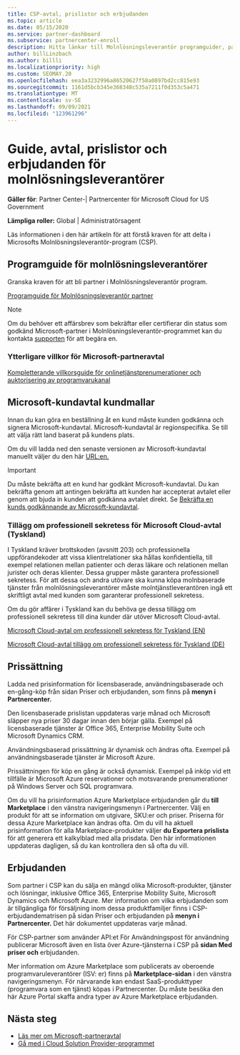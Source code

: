 ```yaml
---
title: CSP-avtal, prislistor och erbjudanden
ms.topic: article
ms.date: 05/15/2020
ms.service: partner-dashboard
ms.subservice: partnercenter-enroll
description: Hitta länkar till Molnlösningsleverantör programguider, partneravtal, kundavtal, prislistor och erbjudanden.
author: billLinzbach
ms.author: billli
ms.localizationpriority: high
ms.custom: SEOMAY.20
ms.openlocfilehash: eea3a3232996a86520627f58a0897bd2cc815e93
ms.sourcegitcommit: 1161d5bcb345e368348c535a7211f0d353c5a471
ms.translationtype: MT
ms.contentlocale: sv-SE
ms.lasthandoff: 09/09/2021
ms.locfileid: "123961296"
---
```

# <a name="cloud-solution-provider-program-guide-agreements-price-lists-and-offers"></a>Guide, avtal, prislistor och erbjudanden för molnlösningsleverantörer

**Gäller för**: Partner Center-| Partnercenter för Microsoft Cloud for US Government

**Lämpliga roller:** Global | Administratörsagent

Läs informationen i den här artikeln för att förstå kraven för att delta i Microsofts Molnlösningsleverantör-program (CSP).

## <a name="cloud-solution-provider-program-guide"></a>Programguide för molnlösningsleverantörer

Granska kraven för att bli partner i Molnlösningsleverantör program.

[Programguide för Molnlösningsleverantör partner](https://go.microsoft.com/fwlink/p/?LinkId=617100)

>[!Note]
>Om du behöver ett affärsbrev som bekräftar eller certifierar din status som godkänd Microsoft-partner i Molnlösningsleverantör-programmet kan du kontakta [supporten](https://partner.microsoft.com/pcv/servicerequests/create) för att begära en.

### <a name="additional-offer-terms-to-the-microsoft-partner-agreement"></a>Ytterligare villkor för Microsoft-partneravtal

[Kompletterande villkorsguide för onlinetjänstprenumerationer och auktorisering av programvarukanal](https://query.prod.cms.rt.microsoft.com/cms/api/am/binary/RE3NOo7)

## <a name="microsoft-customer-agreement-customer-templates"></a>Microsoft-kundavtal kundmallar

Innan du kan göra en beställning åt en kund måste kunden godkänna och signera Microsoft-kundavtal. Microsoft-kundavtal är regionspecifika. Se till att välja rätt land baserat på kundens plats.

Om du vill ladda ned den senaste versionen av Microsoft-kundavtal manuellt väljer du den här [URL:en.](https://aka.ms/customeragreement)

>[!IMPORTANT]
>Du måste bekräfta att en kund har godkänt Microsoft-kundavtal. Du kan bekräfta genom att antingen bekräfta att kunden har accepterat avtalet eller genom att bjuda in kunden att godkänna avtalet direkt. Se [Bekräfta en kunds godkännande av Microsoft-kundavtal](confirm-customer-agreement.md).

### <a name="professional-secrecy-amendment-to-the-microsoft-cloud-agreement-germany"></a>Tillägg om professionell sekretess för Microsoft Cloud-avtal (Tyskland)

I Tyskland kräver brottskoden (avsnitt 203) och professionella uppförandekoder att vissa klientrelationer ska hållas konfidentiella, till exempel relationen mellan patienter och deras läkare och relationen mellan jurister och deras klienter. Dessa grupper måste garantera professionell sekretess. För att dessa och andra utövare ska kunna köpa molnbaserade tjänster från molnlösningsleverantörer måste molntjänstleverantören ingå ett skriftligt avtal med kunden som garanterar professionell sekretess.

Om du gör affärer i Tyskland kan du behöva ge dessa tillägg om professionell sekretess till dina kunder där utöver Microsoft Cloud-avtal.

[Microsoft Cloud-avtal om professionell sekretess för Tyskland (EN)](https://go.microsoft.com/fwlink/?linkid=2030827&clcid=0x409)

[Microsoft Cloud-avtal tillägg om professionell sekretess för Tyskland (DE)](https://go.microsoft.com/fwlink/?linkid=2030827&clcid=0x407)

## <a name="pricing"></a>Prissättning

Ladda ned prisinformation för licensbaserade, användningsbaserade och  en-gång-köp från sidan Priser och erbjudanden, som finns på **menyn i Partnercenter.**

Den licensbaserade prislistan uppdateras varje månad och Microsoft släpper nya priser 30 dagar innan den börjar gälla. Exempel på licensbaserade tjänster är Office 365, Enterprise Mobility Suite och Microsoft Dynamics CRM. 

Användningsbaserad prissättning är dynamisk och ändras ofta. Exempel på användningsbaserade tjänster är Microsoft Azure.

Prissättningen för köp en gång är också dynamisk. Exempel på inköp vid ett tillfälle är Microsoft Azure reservationer och motsvarande prenumerationer på Windows Server och SQL programvara.

Om du vill ha prisinformation Azure Marketplace erbjudanden går du **till Marketplace** i den vänstra navigeringsmenyn i Partnercenter. Välj en produkt för att se information om utgivare, SKU:er och priser. Priserna för dessa Azure Marketplace kan ändras ofta. Om du vill ha aktuell prisinformation för alla Marketplace-produkter väljer **du Exportera prislista** för att generera ett kalkylblad med alla prisdata. Den här informationen uppdateras dagligen, så du kan kontrollera den så ofta du vill.

## <a name="offers"></a>Erbjudanden

Som partner i CSP kan du sälja en mängd olika Microsoft-produkter, tjänster och lösningar, inklusive Office 365, Enterprise Mobility Suite, Microsoft Dynamics och Microsoft Azure. Mer information om vilka erbjudanden som är tillgängliga för försäljning inom dessa produktfamiljer finns i CSP-erbjudandematrisen på sidan Priser och erbjudanden på **menyn i Partnercenter.**  Det här dokumentet uppdateras varje månad.

För CSP-partner som använder API:et För Användningspost för användning publicerar Microsoft även en lista över Azure-tjänsterna i CSP på **sidan Med priser och** erbjudanden.

Mer information om Azure Marketplace som publicerats av oberoende programvaruleverantörer (ISV: er) finns på **Marketplace-sidan** i den vänstra navigeringsmenyn. För närvarande kan endast SaaS-produkttyper (programvara som en tjänst) köpas i Partnercenter. Du måste besöka den här Azure Portal skaffa andra typer av Azure Marketplace erbjudanden.

## <a name="next-steps"></a>Nästa steg

- [Läs mer om Microsoft-partneravtal](microsoft-partner-agreement.md)
- [Gå med i Cloud Solution Provider-programmet](enrolling-in-the-csp-program.md)
